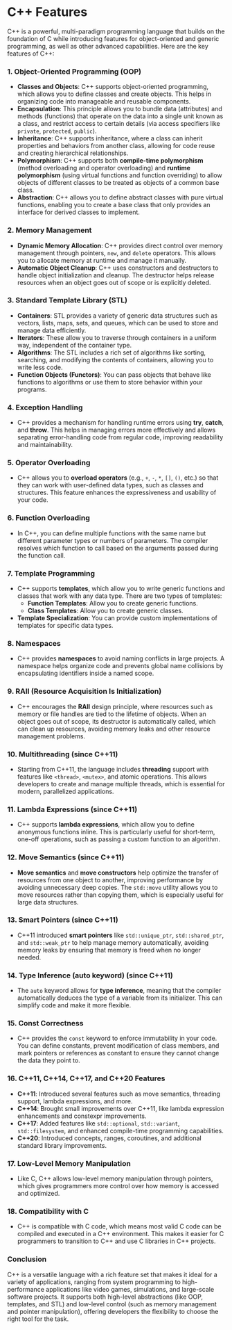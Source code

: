 # C++  Features

C++ is a powerful, multi-paradigm programming language that builds on the foundation of C while introducing features for object-oriented and generic programming, as well as other advanced capabilities. Here are the key features of C++:

### 1. **Object-Oriented Programming (OOP)**
   - **Classes and Objects**: C++ supports object-oriented programming, which allows you to define classes and create objects. This helps in organizing code into manageable and reusable components.
   - **Encapsulation**: This principle allows you to bundle data (attributes) and methods (functions) that operate on the data into a single unit known as a class, and restrict access to certain details (via access specifiers like `private`, `protected`, `public`).
   - **Inheritance**: C++ supports inheritance, where a class can inherit properties and behaviors from another class, allowing for code reuse and creating hierarchical relationships.
   - **Polymorphism**: C++ supports both **compile-time polymorphism** (method overloading and operator overloading) and **runtime polymorphism** (using virtual functions and function overriding) to allow objects of different classes to be treated as objects of a common base class.
   - **Abstraction**: C++ allows you to define abstract classes with pure virtual functions, enabling you to create a base class that only provides an interface for derived classes to implement.

### 2. **Memory Management**
   - **Dynamic Memory Allocation**: C++ provides direct control over memory management through pointers, `new`, and `delete` operators. This allows you to allocate memory at runtime and manage it manually.
   - **Automatic Object Cleanup**: C++ uses constructors and destructors to handle object initialization and cleanup. The destructor helps release resources when an object goes out of scope or is explicitly deleted.

### 3. **Standard Template Library (STL)**
   - **Containers**: STL provides a variety of generic data structures such as vectors, lists, maps, sets, and queues, which can be used to store and manage data efficiently.
   - **Iterators**: These allow you to traverse through containers in a uniform way, independent of the container type.
   - **Algorithms**: The STL includes a rich set of algorithms like sorting, searching, and modifying the contents of containers, allowing you to write less code.
   - **Function Objects (Functors)**: You can pass objects that behave like functions to algorithms or use them to store behavior within your programs.

### 4. **Exception Handling**
   - C++ provides a mechanism for handling runtime errors using **try**, **catch**, and **throw**. This helps in managing errors more effectively and allows separating error-handling code from regular code, improving readability and maintainability.

### 5. **Operator Overloading**
   - C++ allows you to **overload operators** (e.g., `+`, `-`, `*`, `[]`, `()`, etc.) so that they can work with user-defined data types, such as classes and structures. This feature enhances the expressiveness and usability of your code.

### 6. **Function Overloading**
   - In C++, you can define multiple functions with the same name but different parameter types or numbers of parameters. The compiler resolves which function to call based on the arguments passed during the function call.

### 7. **Template Programming**
   - C++ supports **templates**, which allow you to write generic functions and classes that work with any data type. There are two types of templates:
     - **Function Templates**: Allow you to create generic functions.
     - **Class Templates**: Allow you to create generic classes.
   - **Template Specialization**: You can provide custom implementations of templates for specific data types.

### 8. **Namespaces**
   - C++ provides **namespaces** to avoid naming conflicts in large projects. A namespace helps organize code and prevents global name collisions by encapsulating identifiers inside a named scope.

### 9. **RAII (Resource Acquisition Is Initialization)**
   - C++ encourages the **RAII** design principle, where resources such as memory or file handles are tied to the lifetime of objects. When an object goes out of scope, its destructor is automatically called, which can clean up resources, avoiding memory leaks and other resource management problems.

### 10. **Multithreading (since C++11)**
   - Starting from C++11, the language includes **threading** support with features like `<thread>`, `<mutex>`, and atomic operations. This allows developers to create and manage multiple threads, which is essential for modern, parallelized applications.

### 11. **Lambda Expressions (since C++11)**
   - C++ supports **lambda expressions**, which allow you to define anonymous functions inline. This is particularly useful for short-term, one-off operations, such as passing a custom function to an algorithm.

### 12. **Move Semantics (since C++11)**
   - **Move semantics** and **move constructors** help optimize the transfer of resources from one object to another, improving performance by avoiding unnecessary deep copies. The `std::move` utility allows you to move resources rather than copying them, which is especially useful for large data structures.

### 13. **Smart Pointers (since C++11)**
   - C++11 introduced **smart pointers** like `std::unique_ptr`, `std::shared_ptr`, and `std::weak_ptr` to help manage memory automatically, avoiding memory leaks by ensuring that memory is freed when no longer needed.

### 14. **Type Inference (auto keyword) (since C++11)**
   - The `auto` keyword allows for **type inference**, meaning that the compiler automatically deduces the type of a variable from its initializer. This can simplify code and make it more flexible.

### 15. **Const Correctness**
   - C++ provides the `const` keyword to enforce immutability in your code. You can define constants, prevent modification of class members, and mark pointers or references as constant to ensure they cannot change the data they point to.

### 16. **C++11, C++14, C++17, and C++20 Features**
   - **C++11**: Introduced several features such as move semantics, threading support, lambda expressions, and more.
   - **C++14**: Brought small improvements over C++11, like lambda expression enhancements and constexpr improvements.
   - **C++17**: Added features like `std::optional`, `std::variant`, `std::filesystem`, and enhanced compile-time programming capabilities.
   - **C++20**: Introduced concepts, ranges, coroutines, and additional standard library improvements.

### 17. **Low-Level Memory Manipulation**
   - Like C, C++ allows low-level memory manipulation through pointers, which gives programmers more control over how memory is accessed and optimized.

### 18. **Compatibility with C**
   - C++ is compatible with C code, which means most valid C code can be compiled and executed in a C++ environment. This makes it easier for C programmers to transition to C++ and use C libraries in C++ projects.

### Conclusion
C++ is a versatile language with a rich feature set that makes it ideal for a variety of applications, ranging from system programming to high-performance applications like video games, simulations, and large-scale software projects. It supports both high-level abstractions (like OOP, templates, and STL) and low-level control (such as memory management and pointer manipulation), offering developers the flexibility to choose the right tool for the task.